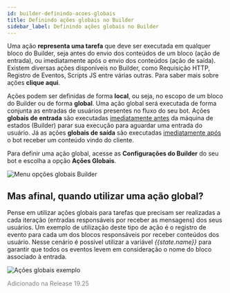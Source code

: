 ```yaml
---
id: builder-definindo-acoes-globais
title: Definindo ações globais no Builder
sidebar_label: Definindo ações globais no Builder
---
```


Uma ação **representa uma tarefa** que deve ser executada em qualquer bloco do Builder, seja antes do envio dos conteúdos de um bloco (ação de entrada), ou imediatamente após o envio dos conteúdos (ação de saída). Existem diversas ações disponíveis no Builder, como Requisição HTTP, Registro de Eventos, Scripts JS entre várias outras. Para saber mais sobre ações **clique aqui**.

Ações podem ser definidas de forma **local**, ou seja, no escopo de um bloco do Builder ou de forma **global**. Uma ação global será executada de forma conjunta as entradas de usuários presentes no fluxo do seu bot. Ações **globais de entrada** são executadas <u>imediatamente antes</u> da máquina de estados (Builder) parar sua execução para aguardar uma entrada do usuário. Já as ações **globais de saída** são executadas <u>imediatamente após</u> o bot receber um conteúdo vindo do cliente.

Para definir uma ação global, acesse as **Configurações do Builder** do seu bot e escolha a opção **Ações Globais**.

![Menu opções globais Builder](/img/practice/builder/builder-definindo-acoes-globais-1.png)<br>

## Mas afinal, quando utilizar uma ação global?

Pense em utilizar ações globais para tarefas que precisam ser realizadas a cada iteração (entradas responsáveis por receber as mensagens) dos seus usuários. Um exemplo de utilização deste tipo de ação é o registro de evento para cada um dos blocos responsáveis por receber conteúdos dos usuário. Nesse cenário é possível utilizar a variável *{{state.name}}* para garantir que todos os eventos levem em consideração o nome do bloco associado à entrada.

![Ações globais exemplo](/img/practice/builder/builder-definindo-acoes-globais-2.png)<br>

<font color=gray>Adicionado na Release 19.25</font>
